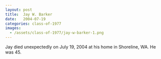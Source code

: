 ```yaml
---
layout: post
title:  Jay W. Barker
date:   2004-07-19
categories: class-of-1977
images:
  - /assets/class-of-1977/jay-w-barker-1.png
---
```

Jay died unexpectedly on July 19, 2004 at his home in Shoreline, WA. He was 45.

